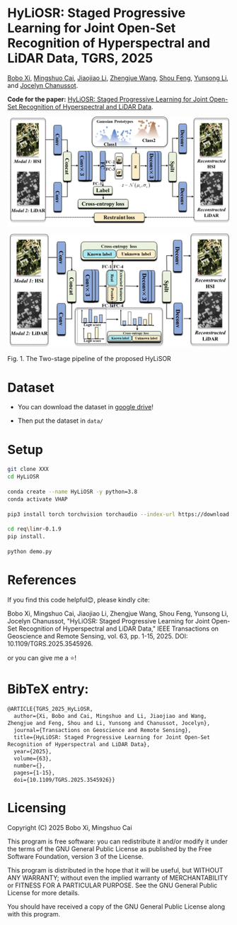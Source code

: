 # HyLiOSR: Staged Progressive Learning for Joint Open-Set Recognition of Hyperspectral and LiDAR Data, TGRS, 2025

[Bobo Xi](https://scholar.google.com/citations?user=O4O-s4AAAAAJ&hl=zh-CN), [Mingshuo Cai](https://cfcys.github.io/), [Jiaojiao Li](https://scholar.google.com/citations?user=Ccu3-acAAAAJ&hl=zh-CN&oi=sra), [Zhengjue Wang](https://scholar.google.com/citations?user=qTQj_I4AAAAJ&hl=zh-CN), [Shou Feng](https://homepage.hrbeu.edu.cn/web/fengshou), [Yunsong Li](https://dblp.uni-trier.de/pid/87/5840.html), and [Jocelyn Chanussot](https://jocelyn-chanussot.net/).

**Code for the paper:** [HyLiOSR: Staged Progressive Learning for Joint Open-Set Recognition of Hyperspectral and LiDAR Data](http://doi.org/10.1109/TGRS.2025.3545926).

![Stage1](pic/stage1.jpg)

![Stage2](pic/stage2.jpg)

Fig. 1. The Two-stage pipeline of the proposed HyLiSOR



# Dataset

* You can download the dataset in [google drive](https://drive.google.com/drive/folders/1g5UPMyqqoKzFZFwyxx-0ji8oaDD5_EfM?usp=drive_link)!

* Then put the dataset in `data/`

# Setup

```bash
git clone XXX
cd HyLiOSR

conda create --name HyLiOSR -y python=3.8
conda activate VHAP

pip3 install torch torchvision torchaudio --index-url https://download.pytorch.org/whl/cu118

cd req\limr-0.1.9
pip install.

python demo.py
```


# References

If you find this code helpful😊, please kindly cite:

Bobo Xi, Mingshuo Cai, Jiaojiao Li, Zhengjue Wang, Shou Feng, Yunsong Li, Jocelyn Chanussot, "HyLiOSR: Staged Progressive Learning for Joint Open-Set Recognition of Hyperspectral and LiDAR Data," IEEE Transactions on Geoscience and Remote Sensing, vol. 63, pp. 1-15, 2025. DOI: 10.1109/TGRS.2025.3545926.

or you can give me a ⭐!

# BibTeX entry:
```
@ARTICLE{TGRS_2025_HyLiOSR,
  author={Xi, Bobo and Cai, Mingshuo and Li, Jiaojiao and Wang, Zhengjue and Feng, Shou and Li, Yunsong and Chanussot, Jocelyn},
  journal={Transactions on Geoscience and Remote Sensing}, 
  title={HyLiOSR: Staged Progressive Learning for Joint Open-Set Recognition of Hyperspectral and LiDAR Data}, 
  year={2025},
  volume={63},
  number={},
  pages={1-15},
  doi={10.1109/TGRS.2025.3545926}}
```

# Licensing
Copyright (C) 2025 Bobo Xi, Mingshuo Cai 

This program is free software: you can redistribute it and/or modify it under the terms of the GNU General Public License as published by the Free Software Foundation, version 3 of the License.

This program is distributed in the hope that it will be useful, but WITHOUT ANY WARRANTY; without even the implied warranty of MERCHANTABILITY or FITNESS FOR A PARTICULAR PURPOSE. See the GNU General Public License for more details.

You should have received a copy of the GNU General Public License along with this program.

